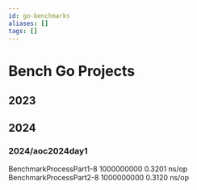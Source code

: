 ```yaml
---
id: go-benchmarks
aliases: []
tags: []
---
```


# Bench Go Projects
## 2023
## 2024
### 2024/aoc2024day1
BenchmarkProcessPart1-8   	1000000000	         0.3201 ns/op
BenchmarkProcessPart2-8   	1000000000	         0.3120 ns/op
